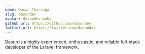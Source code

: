 ```yaml
---
name: Dasun Tharanga
slug: dasundev
avatar: dasundev.webp
github_url: https://github.com/dasundev
twitter_url: https://twitter.com/dasundev
---
```


Dasun is a highly experienced, enthusiastic, and reliable full-stack developer of the Laravel framework.
